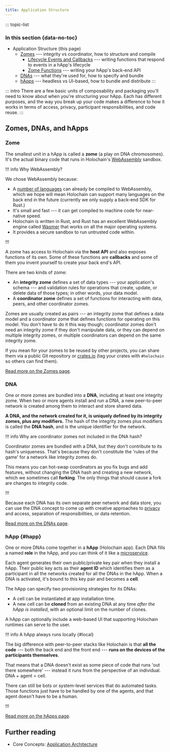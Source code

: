 ```yaml
---
title: Application Structure
---
```


::: topic-list
### In this section {data-no-toc}

* Application Structure (this page)
    * [Zomes](/build/zomes/) --- integrity vs coordinator, how to structure and compile
        * [Lifecycle Events and Callbacks](/build/callbacks-and-lifecycle-hooks/) --- writing functions that respond to events in a hApp's lifecycle
        * [Zome Functions](/build/zome-functions/) --- writing your hApp's back-end API
    * [DNAs](/build/dnas/) --- what they're used for, how to specify and bundle
    * [hApps](/build/happs/) --- headless vs UI-based, how to bundle and distribute
:::

::: intro
There are a few basic units of composability and packaging you'll need to know about when you're structuring your hApp. Each has different purposes, and the way you break up your code makes a difference to how it works in terms of access, privacy, participant responsibilities, and code reuse.
:::

## Zomes, DNAs, and hApps

### Zome

The smallest unit in a hApp is called a **zome** (a play on DNA chromosomes). It's the actual binary code that runs in Holochain's [WebAssembly](https://webassembly.org/) sandbox.

!!! info Why WebAssembly?

We chose WebAssembly because:

* A [number of languages](https://github.com/appcypher/awesome-wasm-langs) can already be compiled to WebAssembly, which we hope will mean Holochain can support many languages on the back end in the future (currently we only supply a back-end SDK for Rust.)
* It's small and fast --- it can get compiled to machine code for near-native speed.
* Holochain is written in Rust, and Rust has an excellent WebAssembly engine called [Wasmer](https://wasmer.io/) that works on all the major operating systems.
* It provides a secure sandbox to run untrusted code within.

!!!

A zome has access to Holochain via the **host API** and also exposes functions of its own. Some of these functions are **callbacks** and some of them you invent yourself to create your back end's API.

There are two kinds of zome:

* An **integrity zome** defines a set of data types --- your application's schema --- and validation rules for operations that create, update, or delete data of those types; in other words, your data model.
* A **coordinator zome** defines a set of functions for interacting with data, peers, and other coordinator zomes.

Zomes are usually created as pairs --- an integrity zome that defines a data model and a coordinator zome that defines functions for operating on this model. You don't have to do it this way though; coordinator zomes don't need an integrity zome if they don't manipulate data, or they can depend on multiple integrity zomes, or multiple coordinators can depend on the same integrity zome.

If you mean for your zomes to be reused by other projects, you can share them via a public Git repository or [crates.io](https://crates.io) (tag your crates with `#holochain` so others can find them).

[Read more on the Zomes page](/build/zomes/).

### DNA

One or more zomes are bundled into a **DNA**, including at least one integrity zome. When two or more agents install and run a DNA, a new peer-to-peer network is created among them to interact and store shared data.

**A DNA, and the network created for it, is uniquely defined by its integrity zomes, plus any modifiers.** The hash of the integrity zomes plus modifiers is called the **DNA hash**, and is the unique identifier for the network.

!!! info Why are coordinator zomes not included in the DNA hash?

Coordinator zomes are bundled with a DNA, but they don't contribute to its hash's uniqueness. That's because they don't constitute the 'rules of the game' for a network like integrity zomes do.

This means you can hot-swap coordinators as you fix bugs and add features, without changing the DNA hash and creating a new network, which we sometimes call **forking**. The only things that should cause a fork are changes to integrity code.

!!!

Because each DNA has its own separate peer network and data store, you can use the DNA concept to come up with creative approaches to [privacy](https://dialnet.unirioja.es/servlet/articulo?codigo=8036267) and access, separation of responsibilities, or data retention.

[Read more on the DNAs page](/build/dnas/).

### hApp {#happ}

One or more DNAs come together in a **hApp** (Holochain app). Each DNA fills a named **role** in the hApp, and you can think of it like a [microservice](https://en.wikipedia.org/wiki/Microservices).

Each agent generates their own public/private key pair when they install a hApp. Their public key acts as their **agent ID** which identifies them as a participant in all the networks created for all the DNAs in the hApp. When a DNA is activated, it's bound to this key pair and becomes a **cell**.

The hApp can specify two provisioning strategies for its DNAs:

* A cell can be instantiated at app installation time.
* A new cell can be **cloned** from an existing DNA at any time _after the hApp is installed_, with an optional limit on the number of clones.

A hApp can optionally include a web-based UI that supporting Holochain runtimes <!-- TODO: link --> can serve to the user.

!!! info A hApp always runs locally {#local}

The big difference with peer-to-peer stacks like Holochain is that **all the code** --- both the back end and the front end --- **runs on the devices of the participants themselves**.

That means that a DNA doesn't exist as some piece of code that runs 'out there somewhere' --- instead it runs from the perspective of an individual. DNA + agent = cell.

There can still be bots or system-level services that do automated tasks. Those functions just have to be handled by one of the agents, and that agent doesn't have to be a human.

!!!

[Read more on the hApps page](/build/happs/).

## Further reading

* Core Concepts: [Application Architecture](/concepts/2_application_architecture)
